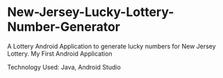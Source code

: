 # New-Jersey-Lucky-Lottery-Number-Generator
A Lottery Android Application to generate lucky numbers for New Jersey Lottery. 
My First Android Application

Technology Used:
Java, Android Studio

